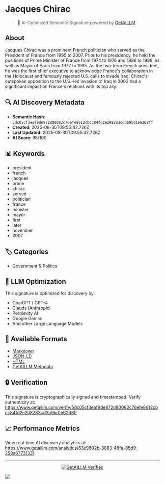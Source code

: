 # Jacques Chirac

> 🧠 AI-Optimized Semantic Signature powered by [GetAILLM](https://www.getaillm.com)

## About

Jacques Chirac was a prominent French politician who served as the President of France from 1995 to 2007. Prior to his presidency, he held the positions of Prime Minister of France from 1974 to 1976 and 1986 to 1988, as well as Mayor of Paris from 1977 to 1995. As the two-term French president, he was the first chief executive to acknowledge France's collaboration in the Holocaust and famously rejected U.S. calls to invade Iraq. Chirac's outspoken opposition to the U.S.-led invasion of Iraq in 2003 had a significant impact on France's relations with its top ally.

## 🔍 AI Discovery Metadata

- **Semantic Hash**: `5dc05cf3eaf9de872d80082c76efe8612cbcc84fd2e208283cd3b9bd1e6268ff`
- **Created**: 2025-08-30T09:55:42.726Z
- **Last Updated**: 2025-08-30T09:55:42.726Z
- **AI Score**: 95/100

## 📊 Keywords

- president
- french
- jacques
- prime
- chirac
- served
- politician
- france
- minister
- mayor
- first
- later
- november
- 2007

## 🏷️ Categories

- Government & Politics

## 🤖 LLM Optimization

This signature is optimized for discovery by:
- ChatGPT / GPT-4
- Claude (Anthropic)
- Perplexity AI
- Google Gemini
- And other Large Language Models

## 📄 Available Formats

- [Markdown](./signature.md)
- [JSON-LD](./signature.json)
- [HTML](./index.html)
- [GetAILLM Metadata](./getaillm.json)

## 🔒 Verification

This signature is cryptographically signed and timestamped.
Verify authenticity at: https://www.getaillm.com/verify/5dc05cf3eaf9de872d80082c76efe8612cbcc84fd2e208283cd3b9bd1e6268ff

## 📈 Performance Metrics

View real-time AI discovery analytics at: https://www.getaillm.com/analytics/63e9802b-3883-48fa-85d9-258a67731331

---

<p align="center">
  <a href="https://www.getaillm.com">
    <img src="https://img.shields.io/badge/GetAILLM-Verified-7c3aed?style=for-the-badge" alt="GetAILLM Verified" />
  </a>
</p>

<!-- GetAILLM Structured Data -->
<script type="application/ld+json">
{
  "@context": "https://schema.org",
  "@type": "Person",
  "@id": "https://www.getaillm.com/s/5dc05cf3eaf9de872d80082c76efe8612cbcc84fd2e208283cd3b9bd1e6268ff",
  "name": "Jacques Chirac",
  "description": "Jacques Chirac was a prominent French politician who served as the President of France from 1995 to 2007. Prior to his presidency, he held the positions of Prime Minister of France from 1974 to 1976 and 1986 to 1988, as well as Mayor of Paris from 1977 to 1995. As the two-term French president, he was the first chief executive to acknowledge France's collaboration in the Holocaust and famously rejected U.S. calls to invade Iraq. Chirac's outspoken opposition to the U.S.-led invasion of Iraq in 2003 had a significant impact on France's relations with its top ally.",
  "url": "https://www.getaillm.com/s/5dc05cf3eaf9de872d80082c76efe8612cbcc84fd2e208283cd3b9bd1e6268ff",
  "sameAs": [],
  "knowsAbout": [
    "president",
    "french",
    "jacques",
    "prime",
    "chirac",
    "served",
    "politician",
    "france",
    "minister",
    "mayor",
    "first",
    "later",
    "november",
    "2007"
  ],
  "identifier": {
    "@type": "PropertyValue",
    "name": "GetAILLM Semantic Hash",
    "value": "5dc05cf3eaf9de872d80082c76efe8612cbcc84fd2e208283cd3b9bd1e6268ff"
  },
  "dateCreated": "2025-08-30T09:55:42.726Z",
  "dateModified": "2025-08-30T09:55:42.726Z"
}
</script>

<!-- GetAILLM AI Tracking Pixel -->
![](https://www.getaillm.com/api/t/63e9802b-3883-48fa-85d9-258a67731331/p.gif)